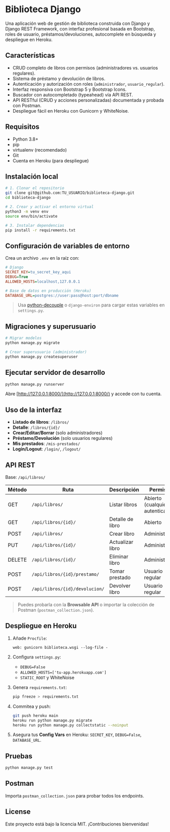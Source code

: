 # Biblioteca Django

Una aplicación web de gestión de biblioteca construida con Django y Django REST Framework, con interfaz profesional basada en Bootstrap, roles de usuario, préstamos/devoluciones, autocomplete en búsqueda y despliegue en Heroku.

## Características

* CRUD completo de libros con permisos (administradores vs. usuarios regulares).
* Sistema de préstamo y devolución de libros.
* Autenticación y autorización con roles (`administrador`, `usuario_regular`).
* Interfaz responsiva con Bootstrap 5 y Bootstrap Icons.
* Buscador con autocompletado (typeahead) vía API REST.
* API RESTful (CRUD y acciones personalizadas) documentada y probada con Postman.
* Despliegue fácil en Heroku con Gunicorn y WhiteNoise.

## Requisitos

* Python 3.8+
* pip
* virtualenv (recomendado)
* Git
* Cuenta en Heroku (para despliegue)

## Instalación local

```bash
# 1. Clonar el repositorio
git clone git@github.com:TU_USUARIO/biblioteca-django.git
cd biblioteca-django

# 2. Crear y activar el entorno virtual
python3 -m venv env
source env/bin/activate

# 3. Instalar dependencias
pip install -r requirements.txt
```

## Configuración de variables de entorno

Crea un archivo `.env` en la raíz con:

```ini
# Django
SECRET_KEY=tu_secret_key_aqui
DEBUG=True
ALLOWED_HOSTS=localhost,127.0.0.1

# Base de datos en producción (Heroku)
DATABASE_URL=postgres://user:pass@host:port/dbname
```

> Usa [python-decouple](https://github.com/henriquebastos/python-decouple) o `django-environ` para cargar estas variables en `settings.py`.

## Migraciones y superusuario

```bash
# Migrar modelos
python manage.py migrate

# Crear superusuario (administrador)
python manage.py createsuperuser
```

## Ejecutar servidor de desarrollo

```bash
python manage.py runserver
```

Abre [http://127.0.0.1:8000/](http://127.0.0.1:8000/) y accede con tu cuenta.

## Uso de la interfaz

* **Listado de libros**: `/libros/`
* **Detalle**: `/libros/{id}/`
* **Crear/Editar/Borrar** (solo administradores)
* **Préstamo/Devolución** (solo usuarios regulares)
* **Mis prestados**: `/mis-prestados/`
* **Login/Logout**: `/login/`, `/logout/`

## API REST

Base: `/api/libros/`

| Método | Ruta                           | Descripción      | Permisos                         |
| ------ | ------------------------------ | ---------------- | -------------------------------- |
| GET    | `/api/libros/`                 | Listar libros    | Abierto (cualquiera autenticado) |
| GET    | `/api/libros/{id}/`            | Detalle de libro | Abierto                          |
| POST   | `/api/libros/`                 | Crear libro      | Administrador                    |
| PUT    | `/api/libros/{id}/`            | Actualizar libro | Administrador                    |
| DELETE | `/api/libros/{id}/`            | Eliminar libro   | Administrador                    |
| POST   | `/api/libros/{id}/prestamo/`   | Tomar prestado   | Usuario regular                  |
| POST   | `/api/libros/{id}/devolucion/` | Devolver libro   | Usuario regular                  |

> Puedes probarla con la **Browsable API** o importar la colección de Postman (`postman_collection.json`).

## Despliegue en Heroku

1. Añade `Procfile`:

   ```procfile
   web: gunicorn biblioteca.wsgi --log-file -
   ```
2. Configura `settings.py`:

   * `DEBUG=False`
   * `ALLOWED_HOSTS=['tu-app.herokuapp.com']`
   * `STATIC_ROOT` y WhiteNoise
3. Genera `requirements.txt`:

   ```bash
   pip freeze > requirements.txt
   ```
4. Commitea y push:

   ```bash
   git push heroku main
   heroku run python manage.py migrate
   heroku run python manage.py collectstatic --noinput
   ```
5. Asegura tus **Config Vars** en Heroku: `SECRET_KEY`, `DEBUG=False`, `DATABASE_URL`.

## Pruebas

```bash
python manage.py test
```

## Postman

Importa `postman_collection.json` para probar todos los endpoints.

## License

Este proyecto está bajo la licencia MIT. ¡Contribuciones bienvenidas!
